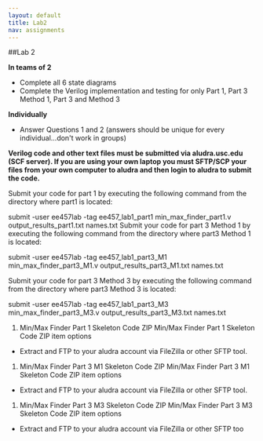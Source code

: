 ```yaml
---
layout: default
title: Lab2
nav: assignments
---
```


##Lab 2

**In teams of 2**
- Complete all 6 state diagrams
- Complete the Verilog implementation and testing for only Part 1, Part 3 Method 1, Part 3 and Method 3

**Individually**
- Answer Questions 1 and 2 (answers should be unique for every individual...don't work in groups)

**Verilog code and other text files must be submitted via aludra.usc.edu (SCF server).  If you are using your own laptop you must SFTP/SCP your files from your own computer to aludra and then login to aludra to submit the code.**

Submit your code for part 1 by executing the following command from the directory where part1 is located:

submit -user ee457lab -tag ee457_lab1_part1 min_max_finder_part1.v output_results_part1.txt names.txt
Submit your code for part 3 Method 1 by executing the following command from the directory where part3 Method 1 is located:

submit -user ee457lab -tag ee457_lab1_part3_M1 min_max_finder_part3_M1.v output_results_part3_M1.txt names.txt

Submit your code for part 3 Method 3 by executing the following command from the directory where part3 Method 3 is located:

submit -user ee457lab -tag ee457_lab1_part3_M3 min_max_finder_part3_M3.v output_results_part3_M3.txt names.txt

1. Min/Max Finder Part 1 Skeleton Code ZIP Min/Max Finder Part 1 Skeleton Code ZIP item options
  - Extract and FTP to your aludra account via  FileZilla or other SFTP tool.

1. Min/Max Finder Part 3 M1 Skeleton Code ZIP Min/Max Finder Part 3 M1 Skeleton Code ZIP item options
  - Extract and FTP to your aludra account via  FileZilla or other SFTP tool.

1. Min/Max Finder Part 3 M3 Skeleton Code ZIP Min/Max Finder Part 3 M3 Skeleton Code ZIP item options
  - Extract and FTP to your aludra account via  FileZilla or other SFTP too




